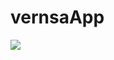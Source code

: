 # vernsaApp

<p><img src = 'https://github.com/vernsa/vernsaApp/blob/main/app/src/main/res/drawable/vernsamobile.png'></p>
